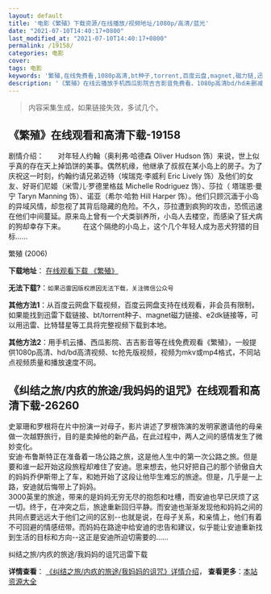 ```yaml
---
layout: default
title: '电影《繁殖》下载资源/在线播放/视频地址/1080p/高清/蓝光'
date: "2021-07-10T14:40:17+0800"
last_modified_at: "2021-07-10T14:40:17+0800"
permalink: /19158/
categories: 电影
cover:
tags: 电影
keywords: '繁殖,在线免费看,1080p高清,bt种子,torrent,百度云盘,magnet,磁力链,迅雷下载资源'
description: '《繁殖》在线云播放手机西瓜影院吉吉影音免费看，1080p高清bd/hd未删减完整版和tc抢先枪版，mkv/mp4格式，附带bt/torrent种子、magnet/磁力链、百度云盘、网盘资源迅雷下载链接'
---
```


>内容采集生成，如果链接失效，多试几个。


## 《繁殖》在线观看和高清下载-19158

剧情介绍：　　对年轻人约翰（奥利弗·哈德森 Oliver Hudson 饰）来说，世上似乎真的存在天上掉馅饼的美事。偶然机缘，他继承了叔叔在某小岛上的房子。为了庆祝这一时刻，约翰约请兄弟迈特（埃瑞克·李威利 Eric Lively 饰）及他们的女友、好哥们尼姬（米雪儿·罗德里格兹 Michelle Rodriguez 饰）、莎拉（ 塔瑞恩·曼宁 Taryn Manning 饰）、诺亚（希尔·哈勃 Hill Harper 饰）。他们只顾沉湎于小岛的异域风情，却忽视了其背后隐藏的危险。不久，莎拉遭到疯狗的攻击，恐慌迅速在他们中间蔓延。原来岛上曾有一个犬类驯养所，小岛人去楼空，而感染了狂犬病的狗却幸存下来。  　　在这个隔绝的小岛上，这个几个年轻人成为恶犬狩猎的目标……


繁殖 (2006)

**下载地址**： [在线观看下载 《繁殖》](https://www.btbtdy.me/btdy/dy2512.html) 


**无法下载?**：`如果迅雷因版权原因无法下载，关注微信公众号 `

**其他方法1**：从百度云网盘下载视频，百度云网盘支持在线观看，非会员有限制，如果能找到迅雷下载链接、bt/torrent种子、magnet磁力链接、e2dk链接等，可以用迅雷、比特彗星等工具将完整视频下载到本地。

**其他方法2**：用手机云播、西瓜影院、吉吉影音等在线免费观看《繁殖》，一般提供1080p高清、hd/bd高清视频、tc抢先版视频，视频为mkv或mp4格式，不同站点视频质量和播放速度不同。


## 《纠结之旅/内疚的旅途/我妈妈的诅咒》在线观看和高清下载-26260

史翠珊和罗根将在片中扮演一对母子，影片讲述了罗根饰演的发明家邀请他的母亲做一次越野旅行，目的是卖掉他的新产品，在此过程中，两人之间的感情发生了微妙变化。<br style="widows: 2; text-transform: none; background-color: rgb(255,255,255); text-indent: 0px; letter-spacing: normal; font: 14px/21px Arial; white-space: normal; orphans: 2; color: rgb(51,51,51); word-spacing: 0px; -webkit-text-size-adjust: auto; -webkit-text-stroke-width: 0px" />安迪·布鲁斯特正在准备着一场公路之旅，这是他人生中的第一次公路之旅。但是要和谁一起开始这段旅程却难住了安迪。思来想去，他只好把自己的那个骄傲自大的妈妈乔伊斯带上了车，和她开始了这段让他毕生难忘的旅途。但是，几乎是一上路，安迪就后悔带上了妈妈。<br style="widows: 2; text-transform: none; background-color: rgb(255,255,255); text-indent: 0px; letter-spacing: normal; font: 14px/21px Arial; white-space: normal; orphans: 2; color: rgb(51,51,51); word-spacing: 0px; -webkit-text-size-adjust: auto; -webkit-text-stroke-width: 0px" />3000英里的旅途，带来的是妈妈无穷无尽的抱怨和吐槽，而安迪也早已厌烦了这一切。终于，在冲突之后，旅途重新回归平静。而安迪也渐渐发现他和妈妈之间的共同点要远远大于他们之间的区别--也就是说，在母子关系，和亲情上，他们有着不可回避的情感纽带。而妈妈在路途中给安迪的忠告和建议，似乎能让安迪重新找到生活的目标和方向--这正是安迪所迫切需要的……


纠结之旅/内疚的旅途/我妈妈的诅咒迅雷下载

**详情查看**： [《纠结之旅/内疚的旅途/我妈妈的诅咒》详情介绍](/movie/26260/)， **查看更多**：[本站资源大全](/movie/t/all/)

